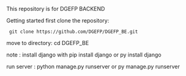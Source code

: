 This repository is for DGEFP BACKEND 

Getting started 
first clone the repository:

     git clone https://github.com/DGEFP/DGEFP_BE.git

move to directory:
     cd DGEFP_BE

note : install django with  pip install django or py install django 

run server : python manage.py runserver or py manage.py runserver
